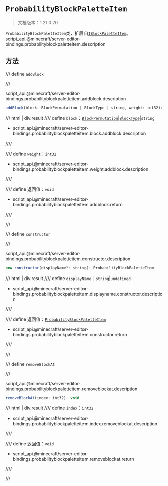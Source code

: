 # `ProbabilityBlockPaletteItem`

> 文档版本：1.21.0.20

`ProbabilityBlockPaletteItem`类，扩展自[`IBlockPaletteItem`](./iblockpaletteitem.md)。script_api.@minecraft/server-editor-bindings.probabilityblockpaletteitem.description

## 方法

/// define
`addBlock`


///

script_api.@minecraft/server-editor-bindings.probabilityblockpaletteitem.addblock.description

```js
addBlock(block: BlockPermutation | BlockType | string, weight: int32): void
```

/// html | div.result
//// define
`block`：[`BlockPermutation`](../../server/beta/blockpermutation.md)|[`BlockType`](../../server/beta/blocktype.md)|`string`

- script_api.@minecraft/server-editor-bindings.probabilityblockpaletteitem.block.addblock.description


////

//// define
`weight`：`int32`

- script_api.@minecraft/server-editor-bindings.probabilityblockpaletteitem.weight.addblock.description


////

//// define
返回值：`void`

- script_api.@minecraft/server-editor-bindings.probabilityblockpaletteitem.addblock.return


////

///


/// define
`constructor`


///

script_api.@minecraft/server-editor-bindings.probabilityblockpaletteitem.constructor.description

```js
new constructor(displayName?: string): ProbabilityBlockPaletteItem
```

/// html | div.result
//// define
`displayName`：`string`|`undefined`

- script_api.@minecraft/server-editor-bindings.probabilityblockpaletteitem.displayname.constructor.description


////

//// define
返回值：[`ProbabilityBlockPaletteItem`](./probabilityblockpaletteitem.md)

- script_api.@minecraft/server-editor-bindings.probabilityblockpaletteitem.constructor.return


////

///


/// define
`removeBlockAt`


///

script_api.@minecraft/server-editor-bindings.probabilityblockpaletteitem.removeblockat.description

```js
removeBlockAt(index: int32): void
```

/// html | div.result
//// define
`index`：`int32`

- script_api.@minecraft/server-editor-bindings.probabilityblockpaletteitem.index.removeblockat.description


////

//// define
返回值：`void`

- script_api.@minecraft/server-editor-bindings.probabilityblockpaletteitem.removeblockat.return


////

///

